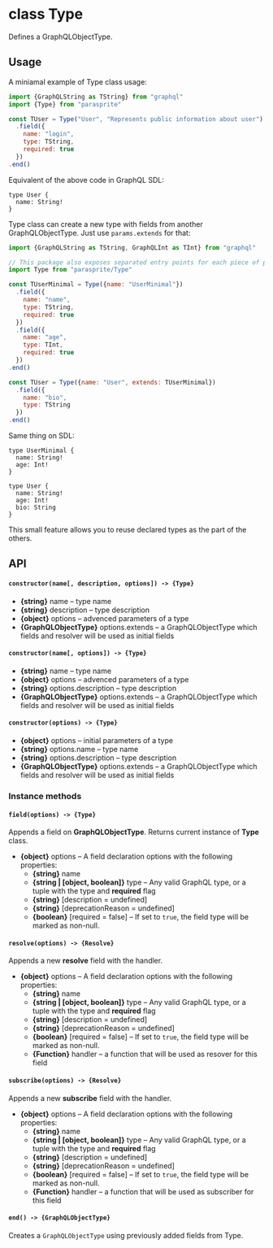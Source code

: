 # class Type

Defines a GraphQLObjectType.

## Usage

A miniamal example of Type class usage:

```js
import {GraphQLString as TString} from "graphql"
import {Type} from "parasprite"

const TUser = Type("User", "Represents public information about user")
  .field({
    name: "login",
    type: TString,
    required: true
  })
.end()
```

Equivalent of the above code in GraphQL SDL:

```gql
type User {
  name: String!
}
```

Type class can create a new type with fields from another GraphQLObjectType.
Just use `params.extends` for that:

```js
import {GraphQLString as TString, GraphQLInt as TInt} from "graphql"

// This package also exposes separated entry points for each piece of public API
import Type from "parasprite/Type"

const TUserMinimal = Type({name: "UserMinimal"})
  .field({
    name: "name",
    type: TString,
    required: true
  })
  .field({
    name: "age",
    type: TInt,
    required: true
  })
.end()

const TUser = Type({name: "User", extends: TUserMinimal})
  .field({
    name: "bio",
    type: TString
  })
.end()
```

Same thing on SDL:

```gql
type UserMinimal {
  name: String!
  age: Int!
}

type User {
  name: String!
  age: Int!
  bio: String
}
```

This small feature allows you to reuse declared types as the part of the others.

## API

#### `constructor(name[, description, options]) -> {Type}`

- **{string}** name – type name
- **{string}** description – type description
- **{object}** options – advenced parameters of a type
- **{GraphQLObjectType}** options.extends – a GraphQLObjectType which fields and resolver will be used as initial fields

#### `constructor(name[, options]) -> {Type}`

- **{string}** name – type name
- **{object}** options – advenced parameters of a type
- **{string}** options.description – type description
- **{GraphQLObjectType}** options.extends – a GraphQLObjectType which fields and resolver will be used as initial fields

#### `constructor(options) -> {Type}`

- **{object}** options – initial parameters of a type
- **{string}** options.name – type name
- **{string}** options.description – type description
- **{GraphQLObjectType}** options.extends – a GraphQLObjectType which fields and resolver will be used as initial fields

### Instance methods

#### `field(options) -> {Type}`

Appends a field on **GraphQLObjectType**. Returns current instance of **Type** class.

- **{object}** options – A field declaration options with the following properties:
  + **{string}** name
  + **{string | [object, boolean]}** type – Any valid GraphQL type, or a tuple with the type and **required** flag
  + **{string}** [description = undefined]
  + **{string}** [deprecationReason = undefined]
  + **{boolean}** [required = false] – If set to `true`, the field type will be marked as non-null.

#### `resolve(options) -> {Resolve}`

Appends a new **resolve** field with the handler.

- **{object}** options – A field declaration options with the following properties:
  + **{string}** name
  + **{string | [object, boolean]}** type – Any valid GraphQL type, or a tuple with the type and **required** flag
  + **{string}** [description = undefined]
  + **{string}** [deprecationReason = undefined]
  + **{boolean}** [required = false] – If set to `true`, the field type will be marked as non-null.
  + **{Function}** handler – a function that will be used as resover for this field

#### `subscribe(options) -> {Resolve}`

Appends a new **subscribe** field with the handler.

- **{object}** options – A field declaration options with the following properties:
  + **{string}** name
  + **{string | [object, boolean]}** type – Any valid GraphQL type, or a tuple with the type and **required** flag
  + **{string}** [description = undefined]
  + **{string}** [deprecationReason = undefined]
  + **{boolean}** [required = false] – If set to `true`, the field type will be marked as non-null.
  + **{Function}** handler – a function that will be used as subscriber for this field

#### `end() -> {GraphQLObjectType}`

Creates a `GraphQLObjectType` using previously added fields from Type.
